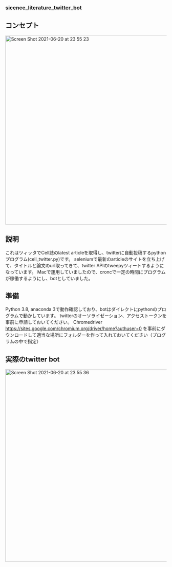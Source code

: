 
### sicence_literature_twitter_bot

## コンセプト

<img width="588" alt="Screen Shot 2021-06-20 at 23 55 23" src="https://user-images.githubusercontent.com/17135389/122705352-8612cf00-d223-11eb-88fb-426f01b0dde3.png">

## 説明

これはツィッタでCell誌のlatest articleを取得し、twitterに自動投稿するpythonプログラム(cell_twitter.py)です。
seleniumで最新のarticleのサイトを立ち上げて、タイトルと論文のurl取ってきて、twitter APIのtweepyツィートするようになっています。
Macで運用していましたので、croncで一定の時間にプログラムが稼働するようにし、botとしていました。

## 準備

Python 3.8, anaconda 3で動作確認しており、botはダイレクトにpythonのプログラムで動かしています。
twitterのオーソライゼーション、アクセストークンを事前に申請しておいてください。
Chromedriver https://sites.google.com/chromium.org/driver/home?authuser=0
を事前にダウンロードして適当な場所にフォルダーを作って入れておいてください（プログラムの中で指定）

## 実際のtwitter bot

<img width="600" alt="Screen Shot 2021-06-20 at 23 55 36" src="https://user-images.githubusercontent.com/17135389/122705398-a3e03400-d223-11eb-81b3-bb701ba06ef7.png">



